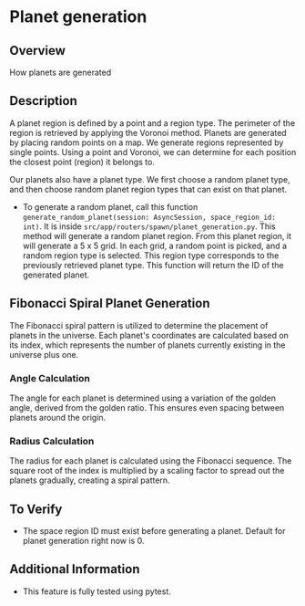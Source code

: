 # Planet generation

## Overview
How planets are generated

## Description
A planet region is defined by a point and a region type. The perimeter of the region is retrieved by applying the Voronoi method. Planets are generated by placing random points on a map. We generate regions represented by single points. Using a point and Voronoi, we can determine for each position the closest point (region) it belongs to.

Our planets also have a planet type. We first choose a random planet type, and then choose random planet region types that can exist on that planet.

- To generate a random planet, call this function `generate_random_planet(session: AsyncSession, space_region_id: int)`. It is inside `src/app/routers/spawn/planet_generation.py`. This method will generate a random planet region. From this planet region, it will generate a 5 x 5 grid. In each grid, a random point is picked, and a random region type is selected. This region type corresponds to the previously retrieved planet type. This function will return the ID of the generated planet.

## Fibonacci Spiral Planet Generation
The Fibonacci spiral pattern is utilized to determine the placement of planets in the universe. Each planet's coordinates are calculated based on its index, which represents the number of planets currently existing in the universe plus one.

### Angle Calculation
The angle for each planet is determined using a variation of the golden angle, derived from the golden ratio. This ensures even spacing between planets around the origin.

### Radius Calculation
The radius for each planet is calculated using the Fibonacci sequence. The square root of the index is multiplied by a scaling factor to spread out the planets gradually, creating a spiral pattern.

## To Verify
- The space region ID must exist before generating a planet. Default for planet generation right now is 0.

## Additional Information
- This feature is fully tested using pytest.

